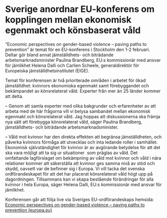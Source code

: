 # Sverige anordnar EU-konferens om kopplingen mellan ekonomisk egenmakt och könsbaserat våld

“Economic perspectives on gender-based violence – paving paths to prevention” är temat för en EU-konferens i Stockholm den 1-2 februari. Deltar gör bland annat jämställdhets- och biträdande arbetsmarknadsminister Paulina Brandberg, EU:s kommissionär med ansvar för jämlikhet Helena Dalli och Carlien Scheele, generaldirektör för Europeiska jämställdhetsinstitutet (EIGE).

Temat för konferensen är två prioriterade områden i arbetet för ökad jämställdhet: kvinnors ekonomiska egenmakt samt förebyggandet och bekämpandet av könsrelaterat våld. Experter från mer än 25 länder kommer att delta.

– Genom att samla experter med olika bakgrunder och erfarenheter av att arbeta med de här frågorna vill vi belysa sambandet mellan ekonomisk egenmakt och könsrelaterat våld. Jag hoppas att diskussionerna ska främja nya sätt att förebygga könsrelaterat våld, säger Paulina Brandberg, jämställdhets- och biträdande arbetsmarknadsminister.

– Våld mot kvinnor har den direkta effekten att begränsa jämställdheten, och påverka kvinnors förmåga att utvecklas och inta ledande roller i samhället. Ekonomisk självständighet för kvinnor är av avgörande betydelse för att det ska vara möjligt att ta sig ur situationer  som präglas av våld. Det omfattande lagförslaget om bekämpning av våld mot kvinnor och våld i nära relationer kommer att säkerställa att kvinnor ges samma nivå av stöd och skydd, oavsett var de befinner sig i Europa. Vi vill tacka det svenska ordförandeskapet för att det har placerat könsrelaterat våld högt upp på dagordningen. Tillsammans kan vi skapa bestående förändringar för alla kvinnor i hela Europa, säger Helena Dalli, EU:s kommissionär med ansvar för jämlikhet.

Konferensen går att följa live via Sveriges EU-ordförandeskaps hemsida: [Economic perspectives on gender-based violence – paving paths to prevention (europa.eu)](https://swedish-presidency.consilium.europa.eu/en/events/economic-perspectives-on-gender-based-violence-paving-paths-to-prevention/ "Economic perspectives on gender-based violence – paving paths to prevention (europa.eu).")
